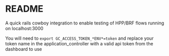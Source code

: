 # README

A quick rails cowboy integration to enable testing of HPP/BRF flows running on localhost:3000

You will need to `export GC_ACCESS_TOKEN_*ENV*=token` and replace your token name in the application_controller with a valid api token from the dashboard to use